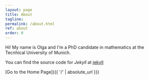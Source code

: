 ```yaml
---
layout: page
title: About
tagline: 
permalink: /about.html
ref: about
order: 0
---
```


Hi! My name is Olga and I'm a PhD candidate in mathematics at the Tecnhical University of Munich.

You can find the source code for _Jekyll_ at [jekyll](https://github.com/jekyll/jekyll)


[Go to the Home Page]({{ '/' | absolute_url }})
